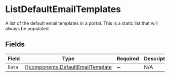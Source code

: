 # ListDefaultEmailTemplates

A list of the default email templates in a portal. This is a static list that will always be populated.


## Fields

| Field                                                                                | Type                                                                                 | Required                                                                             | Description                                                                          |
| ------------------------------------------------------------------------------------ | ------------------------------------------------------------------------------------ | ------------------------------------------------------------------------------------ | ------------------------------------------------------------------------------------ |
| `Data`                                                                               | [][components.DefaultEmailTemplate](../../models/components/defaultemailtemplate.md) | :heavy_minus_sign:                                                                   | N/A                                                                                  |